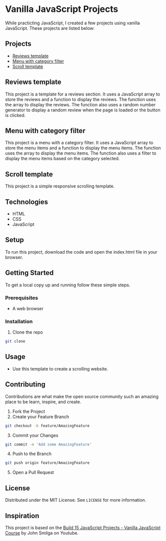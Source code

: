 # Vanilla JavaScript Projects

While practicting JavaScript, I created a few projects using vanilla JavaScript. These projects are listed below:

## Projects

- [Reviews template](https://github.com/Eth3R-One/vanilla-javascript-projects/tree/main/reviews)
- [Menu with category filter](https://github.com/Eth3R-One/vanilla-javascript-projects/tree/main/menu-filter)
- [Scroll template](https://github.com/Eth3R-One/vanilla-javascript-projects/tree/main/scroll)

## Reviews template

This project is a template for a reviews section. It uses a JavaScript array to store the reviews and a function to display the reviews. The function uses the array to display the reviews. The function also uses a random number generator to display a random review when the page is loaded or the button is clicked.

## Menu with category filter

This project is a menu with a category filter. It uses a JavaScript array to store the menu items and a function to display the menu items. The function uses the array to display the menu items. The function also uses a filter to display the menu items based on the category selected.

## Scroll template

This project is a simple responsive scrolling template.

## Technologies

- HTML
- CSS
- JavaScript

## Setup

To run this project, download the code and open the index.html file in your browser.

## Getting Started

To get a local copy up and running follow these simple steps.

### Prerequisites

- A web browser

### Installation

1. Clone the repo

```sh
git clone
```

## Usage

- Use this template to create a scrolling website.

## Contributing

Contributions are what make the open source community such an amazing place to be learn, inspire, and create.

1. Fork the Project
2. Create your Feature Branch

```sh
git checkout -b feature/AmazingFeature
```

3. Commit your Changes

```sh
git commit -m 'Add some AmazingFeature'
```

4. Push to the Branch

```sh
git push origin feature/AmazingFeature
```

5. Open a Pull Request

## License

Distributed under the MIT License. See `LICENSE` for more information.

## Inspiration

This project is based on the [Build 15 JavaScript Projects - Vanilla JavaScript Course](https://www.youtube.com/watch?v=3PHXvlpOkf4&t=2644s) by John Smilga on Youtube.
